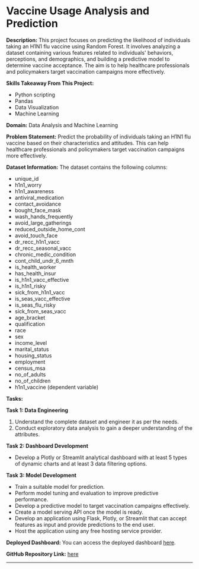 # Vaccine Usage Analysis and Prediction

**Description:**
This project focuses on predicting the likelihood of individuals taking an H1N1 flu vaccine using Random Forest. It involves analyzing a dataset containing various features related to individuals' behaviors, perceptions, and demographics, and building a predictive model to determine vaccine acceptance. The aim is to help healthcare professionals and policymakers target vaccination campaigns more effectively.

**Skills Takeaway From This Project:**
- Python scripting
- Pandas
- Data Visualization
- Machine Learning

**Domain:**
Data Analysis and Machine Learning

**Problem Statement:**
Predict the probability of individuals taking an H1N1 flu vaccine based on their characteristics and attitudes. This can help healthcare professionals and policymakers target vaccination campaigns more effectively.

**Dataset Information:**
The dataset contains the following columns:
- unique_id
- h1n1_worry
- h1n1_awareness
- antiviral_medication
- contact_avoidance
- bought_face_mask
- wash_hands_frequently
- avoid_large_gatherings
- reduced_outside_home_cont
- avoid_touch_face
- dr_recc_h1n1_vacc
- dr_recc_seasonal_vacc
- chronic_medic_condition
- cont_child_undr_6_mnth
- is_health_worker
- has_health_insur
- is_h1n1_vacc_effective
- is_h1n1_risky
- sick_from_h1n1_vacc
- is_seas_vacc_effective
- is_seas_flu_risky
- sick_from_seas_vacc
- age_bracket
- qualification
- race
- sex
- income_level
- marital_status
- housing_status
- employment
- census_msa
- no_of_adults
- no_of_children
- h1n1_vaccine (dependent variable)

**Tasks:**

**Task 1: Data Engineering**
1. Understand the complete dataset and engineer it as per the needs.
2. Conduct exploratory data analysis to gain a deeper understanding of the attributes.

**Task 2: Dashboard Development**
- Develop a Plotly or Streamlit analytical dashboard with at least 5 types of dynamic charts and at least 3 data filtering options.

**Task 3: Model Development**
- Train a suitable model for prediction.
- Perform model tuning and evaluation to improve predictive performance.
- Develop a predictive model to target vaccination campaigns effectively.
- Create a model serving API once the model is ready.
- Develop an application using Flask, Plotly, or Streamlit that can accept features as input and provide predictions to the end user.
- Host the application using any free hosting service provider.

**Deployed Dashboard:**
You can access the deployed dashboard [here](https://vaccine-usage-analysis-and-prediction-6utp.onrender.com).

**GitHub Repository Link:**
[here](https://github.com/Cid-SK/Sathish-Vaccine-Usage-analysis-and-prediction.git)

---
